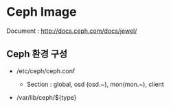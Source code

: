 # Ceph Image

Document : http://docs.ceph.com/docs/jewel/

## Ceph 환경 구성

* /etc/ceph/ceph.conf
  * Section : global, osd (osd.~), mon(mon.~), client

* /var/lib/ceph/${type}

